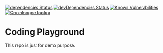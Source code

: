 [![dependencies Status](https://david-dm.org/marcobiedermann/playground/status.svg)](https://david-dm.org/marcobiedermann/playground)
[![devDependencies Status](https://david-dm.org/marcobiedermann/playground/dev-status.svg)](https://david-dm.org/marcobiedermann/playground?type=dev)
[![Known Vulnerabilities](https://snyk.io/test/github/marcobiedermann/playground/badge.svg)](https://snyk.io/test/github/marcobiedermann/playground) [![Greenkeeper badge](https://badges.greenkeeper.io/marcobiedermann/playground.svg)](https://greenkeeper.io/)

# Coding Playground

This repo is just for demo purpose.
